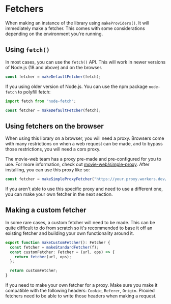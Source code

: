 # Fetchers

When making an instance of the library using `makeProviders()`. It will immediately make a fetcher.
This comes with some considerations depending on the environment you're running.

## Using `fetch()`
In most cases, you can use the `fetch()` API. This will work in newer versions of Node.js (18 and above) and on the browser.

```ts
const fetcher = makeDefaultFetcher(fetch);
```

If you using older version of Node.js. You can use the npm package `node-fetch` to polyfill fetch:

```ts
import fetch from "node-fetch";

const fetcher = makeDefaultFetcher(fetch);
```

## Using fetchers on the browser
When using this library on a browser, you will need a proxy. Browsers come with many restrictions on when a web request can be made, and to bypass those restrictions, you will need a cors proxy.

The movie-web team has a proxy pre-made and pre-configured for you to use. For more information, check out [movie-web/simple-proxy](https://github.com/movie-web/simple-proxy). After installing, you can use this proxy like so:

```ts
const fetcher = makeSimpleProxyFetcher("https://your.proxy.workers.dev/", fetch);
```

If you aren't able to use this specific proxy and need to use a different one, you can make your own fetcher in the next section.

## Making a custom fetcher

In some rare cases, a custom fetcher will need to be made. This can be quite difficult to do from scratch so it's recommended to base it off an existing fetcher and building your own functionality around it.

```ts
export function makeCustomFetcher(): Fetcher {
  const fetcher = makeStandardFetcher(f);
  const customFetcher: Fetcher = (url, ops) => {
    return fetcher(url, ops);
  };

  return customFetcher;
}
```

If you need to make your own fetcher for a proxy. Make sure you make it compatible with the following headers: `Cookie`, `Referer`, `Origin`. Proxied fetchers need to be able to write those headers when making a request.
